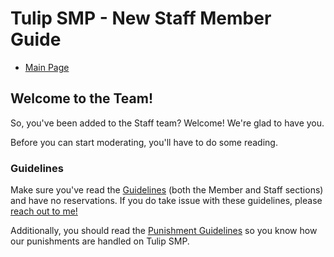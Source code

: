# Tulip SMP - New Staff Member Guide

- [Main Page](/)

## Welcome to the Team!

So, you've been added to the Staff team? Welcome! We're glad to have you.

Before you can start moderating, you'll have to do some reading.


### Guidelines

Make sure you've read the [Guidelines](/guidelines) (both the Member and Staff sections) and have no reservations. If you do take issue with these guidelines, please [reach out to me!](https://krafterdev.xyz/socials)


Additionally, you should read the [Punishment Guidelines](/guidelines/punishments) so you know how our punishments are handled on Tulip SMP. 


### 